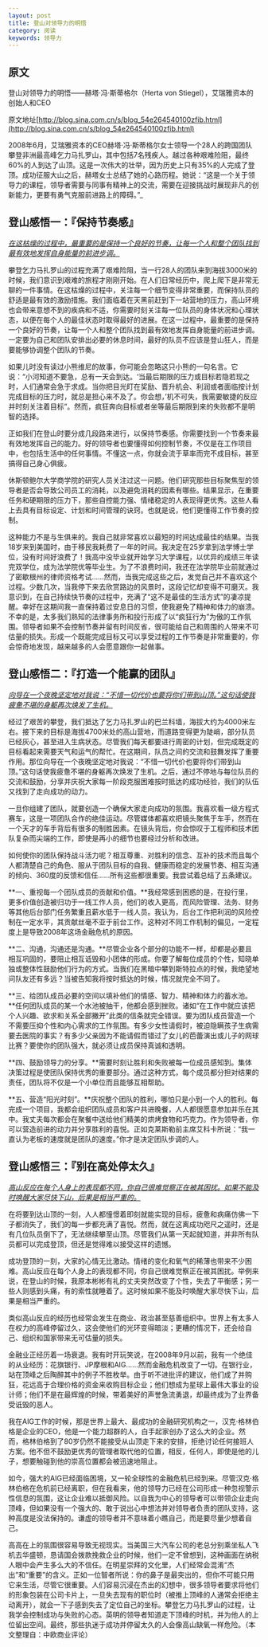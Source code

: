 ```yaml
---
layout: post
title: 登山对领导力的明悟
category: 阅读
keywords: 领导力
---
```


## 原文
登山对领导力的明悟——赫塔·冯·斯蒂格尔（Herta von Stiegel），艾瑞雅资本的创始人和CEO

原文地址[http://blog.sina.com.cn/s/blog_54e264540100zfib.html](http://blog.sina.com.cn/s/blog_54e264540100zfib.html)

2008年6月，艾瑞雅资本的CEO赫塔·冯·斯蒂格尔女士领导一个28人的跨国团队攀登非洲最高峰乞力马扎罗山，其中包括7名残疾人。越过各种艰难险阻，最终60%的人到达了山顶。这是一次伟大的壮举，因为历史上只有35%的人完成了登顶。成功征服大山之后，赫塔女士总结了她的心路历程。她说：“这是一个关于领导力的课程，领导者需要与同事有精神上的交流，需要在迎接挑战时展现非凡的创新能力，更要有勇气克服前进路上的障碍。”_

## 登山感悟一：『保持节奏感』

_<u>在这枯燥的过程中，最重要的是保持一个良好的节奏，让每一个人和整个团队找到最有效地发挥自身能量的前进步调。</u>_

攀登乞力马扎罗山的过程充满了艰难险阻，当一行28人的团队来到海拔3000米的时候，我们意识到艰难的旅程才刚刚开始。在人们日常经历中，爬上爬下是非常无聊的一件事情。在这枯燥的过程中，关注每一个细节变得非常重要，而保持队员的舒适是最有效的激励措施。我们面临着在天黑前赶到下一站营地的压力，高山环境也会带来意想不到的疾病和不适，你需要时刻关注每一位队员的身体状况和心理状态，以便在每个人的最佳状态时取得最好的进展。在这一过程中，最重要的是保持一个良好的节奏，让每一个人和整个团队找到最有效地发挥自身能量的前进步调。一定要为自己和团队安排出必要的休息时间，最好的队员不应该是登山狂人，而是要能够协调整个团队的节奏。

如果儿时没有读过小熊维尼的故事，你可能会忽略这只小熊的一句名言。它说：“小河知道不要急，总有一天会到达。‘当最后期限的压力或目标若隐若现之时，人们通常会急于求成。当你把目光盯在奖励、晋升机会、利润或者面临按计划完成目标的压力时，就总是担心来不及了。你会想，’机不可失，我需要敏捷的反应并时刻关注着目标”。然而，疯狂奔向目标或者坐等最后期限到来的失败都不是明智的选择。

正如我们在登山时要分成几段路来进行，以保持节奏感。你需要找到一个节奏来最有效地发挥自己的能力。好的领导者也要懂得如何控制节奏，不仅是在工作项目中，也包括生活中的任何事情。不懂这一点，你就会流于草率而完不成目标，甚至搞得自己身心俱疲。

休斯顿鲍尔大学商学院的研究人员关注过这一问题。他们研究那些目标聚焦型的领导者是否会导致公司员工的消耗，以及避免消耗的因素有哪些。结果显示，在重要任务和硬期限的压力下，那些自控能力强、情绪稳定的人表现得更优秀。这些人看上去具有目标设定、计划和时间管理的诀窍。也就是说，他们更懂得工作节奏的控制。

这种能力不是与生俱来的。我自己就非常喜欢以最短的时间达成最佳的结果。当我18岁来到美国时，由于移民我耗费了一年的时间。我决定在25岁拿到法学博士学位，没有时间好浪费了！我高中没毕业就开始学习大学课程，以优异的成绩三年读完双学位，成为法学院优等毕业生。为了不浪费时间，我还在法学院毕业前就通过了密歇根州的律师资格考试……然而，当我完成这些之后，发觉自己并不喜欢这个过程。少数几次，当我停下来去欣赏路边的风景时，这段记忆却变得不可磨灭。我意识到，在自己持续快节奏的过程中，充满了“这不是最佳的生活方式”的凄凉提醒。幸好在这期间我一直保持着过安息日的习惯，使我避免了精神和体力的崩溃。不幸的是，太多我们熟知的法律事务所和投行形成了以“疯狂行为”为傲的工作氛围。领导者如果不会控制节奏并留有时间反省，很可能给自己和周围的人带来不可估量的损失。形成一个既能完成目标又可以享受过程的工作节奏是非常重要的，你会惊奇地发现，越来越多的人会愿意跟你一起做事。

## 登山感悟二：『打造一个能赢的团队』

_<u>向导在一个夜晚坚定地对我说：“不惜一切代价也要将你们带到山顶。”这句话使我疲惫不堪的身躯再次焕发了生机。</u>_

经过了艰苦的攀登，我们抵达了乞力马扎罗山的巴兰科墙，海拔大约为4000米左右。接下来的目标是海拔4700米处的高山营地，而道路变得更为陡峭，部分队员已经灰心，甚至进入生病状态。尽管我们每天都要进行周密的计划，但完成既定的目标看起来需要天气和运气的帮忙。在这期间，队员之间的交流和鼓舞发挥了重要作用。那位向导在一个夜晚坚定地对我说：“不惜一切代价也要将你们带到山顶。”这句话使我疲惫不堪的身躯再次焕发了生机。之后，通过不停地与每位队员的交流和鼓励，分享并庆祝大家每一阶段克服困难按时抵达的成功经验，我们的队伍又找到了走向成功的动力。

一旦你组建了团队，就要创造一个确保大家走向成功的氛围。我喜欢看一级方程式赛车，这是一项团队合作的绝佳运动。尽管媒体都喜欢把镜头聚焦于车手，然而在一个天才的车手背后有很多的制胜因素。在镜头背后，你会惊叹于工程师和技术团队复杂而尖端的工作，即使是再小的细节也要经过分析和改进。

如何使你的团队保持战斗活力呢？相互尊重、对胜利的信念、互补的技术而且每个人都清楚自己的角色、服从于团队目标的自我、健康而稳定的发展节奏、相互沟通的倾向、360度的反馈和信任……所有这些都很重要。我尝试着总结了五条建议。

**一、重视每一个团队成员的贡献和价值。**我经常感到困惑的是，在投行里，更多价值创造被归功于一线工作人员，他们的收入更高，而风险管理、法务、财务等其他后台部门任务繁重且薪水低于一线人员。我认为，后台工作把利润的风险控制在一定水平，其贡献丝毫不亚于前台工作。这种对不同工作机制的偏见，一定程度上是导致2008年这场金融危机的原因。

**二、沟通，沟通还是沟通。**尽管企业各个部分的功能不一样，却都是必要且相互巩固的，要阻止相互诋毁和小团体的形成。你要了解每位成员的个性，知晓单独或整体性鼓励他们行为的方式。当我们在黑暗中攀到斯特拉点的时候，我绝望地问队友还有多远？当被告知我将按时抵达的时候，情况就完全不同了。

**三、给团队成员必要的空间以填补他们的情感、智力、精神和体力的蓄水池。**任何团队成员的某一个水池被抽干，他都会感到挫败。诸如“在工作中就应该把个人兴趣、欲求和关系全部撇开”此类的信条就完全错误。要为团队成员营造一个不需要压抑个性和内心需求的工作氛围。有多少女性请假时，被迫隐瞒孩子生病需要去医院的事实？有多少父亲因为不能请假而错过了女儿的芭蕾演出或儿子的网球比赛？要使你的团队强大，就必须让成员保持真诚和透明。

**四、鼓励领导力的分享。**需要时刻让胜利和失败被每一位成员感知到。集体决策过程是使团队保持优秀的重要部分。通过这种方式，每个成员都分担对结果的责任，团队将不仅是一个小单位而且能够互相帮助。

**五、营造“阳光时刻”。**庆祝整个团队的胜利，哪怕只是小到一个人的胜利。每完成一个项目，我都会组织团队成员和客户共进晚餐，人人都很愿意参加并乐在其中。我丈夫每次都会在聚餐中送给他们精美的烘烤食物和巧克力。作为领导者，你可以营造前进的动力并分享胜利的喜悦。正如克莱斯勒前主席艾科卡所说：“我一直认为老板的速度就是团队的速度。”你才是决定团队步调的人。

## 登山感悟三：『别在高处停太久』

_<u>高山反应在每个人身上的表现都不同，你自己很难觉察正在被其困扰。如果不能及时唤醒大家尽快下山，后果是相当严重的。</u>_

在将要到达山顶的一刻，人人都憧憬着即刻就能实现的目标，疲惫和病痛仿佛一下子都消失了，我们的每一步都充满了喜悦。然而，就在这离成功咫尺之遥时，还是有几位队员倒下了，无法继续攀至山顶。尽管我们从第一天起就知道，并非所有队员都可以完成登顶，但还是觉得难以接受这样的遗憾。

成功登顶的一刻，大家的心情无比激动。情绪的变化和氧气的稀薄也带来不少困难。高山反应在每个人身上的表现都不同，你自己很难觉察正在被其困扰。举例来说，在登山的时候，我原本彬彬有礼的丈夫突然改变了个性，失去了平衡感；另一些人则感到头痛，有的索性就睡着了。这时候如果不能及时唤醒大家尽快下山，后果是相当严重的。

类似高山反应的经历也经常会发生在商业、政治甚至慈善组织中。世界上有太多人在权力的高峰停留过久，这会使他们的光环变得暗淡；更糟的情况下，还会给自己、组织和国家带来无可估量的损失。

金融业正经历着一场衰退。我有时开玩笑说，在2008年9月以前，我有一个绝佳的从业经历：花旗银行、JP摩根和AIG……然而金融危机改变了一切。在银行业，站在顶峰之后陶醉其中的例子不胜枚举。由于听不进批评的建议，他们成了并购狂，花远高于合理价格的资金来收购目标企业；他们想成为星球上最伟大事业的设计师；他们不是在最辉煌的时候，带着美好的声誉急流勇退，却最终成为了业界备受诋毁的恶人。

我在AIG工作的时候，那是世界上最大、最成功的金融研究机构之一，汉克·格林伯格是企业的CEO，他是一个能力超群的人，白手起家创办了这么大的企业。然而，格林伯格到了80岁仍然不能接受从山顶走下来的安排，拒绝讨论任何接班人方案。他不但不鼓励更优秀的管理者取代他的位置，相反，任何人，即使是他的儿子，想要触碰到他的崇高位置都会被迅速地阻止。

如今，强大的AIG已经面临困境，又一轮全球性的金融危机已经到来。尽管汉克·格林伯格在危机前已经离职，但在我看来，他的领导力已经在公司形成一种忽视警示性信息的氛围，这让企业难以抵御风险。以自我为中心的领导者可以带领企业走向顶峰，但如果没有一个强大的、敢于说出心中想法并对领导者负责的团队支持，这种高度是没法保持的。谦虚的领导者并不意味着小瞧自己，而是要尽量少想着自己。

高高在上的氛围很容易导致无视现实。当美国三大汽车公司的老总分别乘坐私人飞机去华盛顿，恳请国会拨款挽救企业的时候，他们一定不曾想到，这种画面在纳税人眼中会产生多么大的不信任。在明星崇拜的文化里，人们经常会混淆“杰出”和“重要”的含义。正如一位智者所说：你的鼻子是最突出的，但你不可能只用它来生活，尽管它很重要。人们容易沉浸在杰出的幻想中，很多领导者要求将他们的形象包装在公司卡片上，一旦失去现有的职位时（被推上顶峰的人通常会拒绝主动离开），就会一下子感到失去了定位自己的坐标。攀登乞力马扎罗山的过程，让我学会控制成功与失败的心态。英明的领导者知道走下顶峰的时机，并为他人的上位留出空间。最终，那些执迷于成功并停留太久的人会像高山缺氧一样危险。（本文整理自：中欧商业评论）